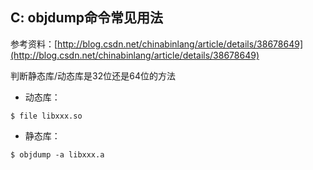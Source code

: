 ## C: objdump命令常见用法

参考资料：[http://blog.csdn.net/chinabinlang/article/details/38678649](http://blog.csdn.net/chinabinlang/article/details/38678649)

判断静态库/动态库是32位还是64位的方法

- 动态库：

```shell
$ file libxxx.so
```

- 静态库：

```shell
$ objdump -a libxxx.a
```